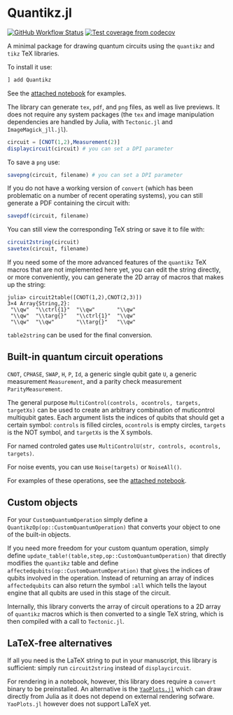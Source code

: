 # Quantikz.jl

[![GitHub Workflow Status](https://img.shields.io/github/workflow/status/Krastanov/Quantikz/CI)](https://github.com/Krastanov/Quantikz/actions?query=workflow%3ACI+branch%3Amain)
[![Test coverage from codecov](https://img.shields.io/codecov/c/gh/Krastanov/Quantikz?label=codecov)](https://codecov.io/gh/Krastanov/Quantikz)

A minimal package for drawing quantum circuits using the `quantikz` and `tikz` TeX libraries.

To install it use:

```julia
] add Quantikz
```

See the [attached notebook](https://github.com/Krastanov/Quantikz/blob/main/Quantikz.ipynb) for examples.

The library can generate `tex`, `pdf`, and `png` files, as well as live previews.  It does not require any system packages (the `tex` and image manipulation dependencies are handled by Julia, with `Tectonic.jl` and `ImageMagick_jll.jl`). 

```julia
circuit = [CNOT(1,2),Measurement(2)]
displaycircuit(circuit) # you can set a DPI parameter
```

To save a `png` use:

```julia
savepng(circuit, filename) # you can set a DPI parameter
```

If you do not have a working version of `convert` (which has been problematic on a number of recent operating systems), you can still generate a PDF containing the circuit with:

```julia
savepdf(circuit, filename)
```

You can still view the corresponding TeX string or save it to file with:

```julia
circuit2string(circuit)
savetex(circuit, filename)
```

If you need some of the more advanced features of the `quantikz` TeX macros that are not implemented here yet, you can edit the string directly, or more conveniently, you can generate the 2D array of macros that makes up the string:

```
julia> circuit2table([CNOT(1,2),CNOT(2,3)])
3×4 Array{String,2}:
 "\\qw"  "\\ctrl{1}"  "\\qw"       "\\qw"
 "\\qw"  "\\targ{}"   "\\ctrl{1}"  "\\qw"
 "\\qw"  "\\qw"       "\\targ{}"   "\\qw"
```

`table2string` can be used for the final conversion.

## Built-in quantum circuit operations

`CNOT`, `CPHASE`, `SWAP`, `H`, `P`, `Id`, a generic single qubit gate `U`, a generic measurement `Measurement`, and a parity check measurement `ParityMeasurement`.

The general purpose `MultiControl(controls, ocontrols, targets, targetXs)` can be used to create an arbitrary combination of muticontrol multiqubit gates. Each argument lists the indices of qubits that should get a certain symbol: `controls` is filled circles, `ocontrols` is empty circles, `targets` is the NOT symbol, and `targetXs` is the X symbols.

For named controled gates use `MultiControlU(str, controls, ocontrols, targets)`.

For noise events, you can use `Noise(targets)` or `NoiseAll()`.

For examples of these operations, see the [attached notebook](https://github.com/Krastanov/Quantikz/blob/main/Quantikz.ipynb).

## Custom objects

For your `CustomQuantumOperation` simply define a `QuantikzOp(op::CustomQuantumOperation)` that converts your object to one of the built-in objects.

If you need more freedom for your custom quantum operation, simply define `update_table!(table,step,op::CustomQuantumOperation)` that directly modifies the `quantikz` table and define `affectedqubits(op::CustomQuantumOperation)` that gives the indices of qubits involved in the operation. Instead of returning an array of indices `affectedqubits` can also return the symbol `:all` which tells the layout engine that all qubits are used in this stage of the circuit.

Internally, this library converts the array of circuit operations to a 2D array of `quantikz` macros which is then converted to a single TeX string, which is then compiled with a call to `Tectonic.jl`.

## LaTeX-free alternatives

If all you need is the LaTeX string to put in your manuscript, this library is sufficient: simply run `circuit2string` instead of `displaycircuit`.

For rendering in a notebook, however, this library does require a `convert` binary to be preinstalled. An alternative is the [`YaoPlots.jl`](https://github.com/QuantumBFS/YaoPlots.jl) which can draw directly from Julia as it does not depend on external rendering sofware. `YaoPlots.jl` however does not support LaTeX yet.
